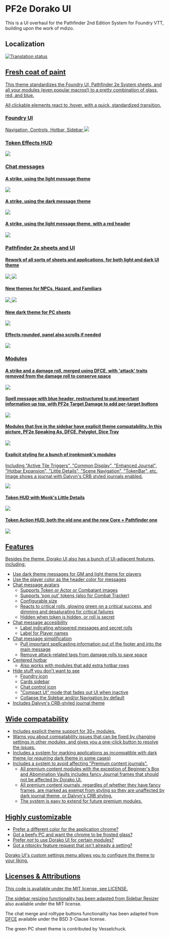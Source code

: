 # PF2e Dorako UI

This is a UI overhaul for the Pathfinder 2nd Edition System for Foundry VTT, building upon the work of mdizo.

## Localization

<a href="https://weblate.foundryvtt-hub.com/engage/pf2e-dorako-ui/">
<img src="https://weblate.foundryvtt-hub.com/widgets/pf2e-dorako-ui/-/multi-auto.svg" alt="Translation status" />

## Fresh coat of paint

This theme standardizes the Foundry UI, Pathfinder 2e System sheets, and all your modules (even popular macros!) to a pretty combination of glass, red, and blue.

All clickable elements react to :hover, with a quick, standardized transition.

### Foundry UI

Navigation, Controls, Hotbar, Sidebar
<img src="./promo/web/red-blue-glass.jpg">

### Token Effects HUD

<img src="./promo/web/token-effects-hud.jpg">

### Chat messages

#### A strike, using the light message theme

<img src="./promo/web/strike-light-theme.jpg">

#### A strike, using the dark message theme

<img src="./promo/web/strike-dark-theme.jpg">

#### A strike, using the light message theme, with a red header

<img src="./promo/web/strike-light-theme-red-header.jpg">

### Pathfinder 2e sheets and UI

#### Rework of all sorts of sheets and applications, for both light and dark UI theme

<img src="./promo/web/item-light-theme.jpg">
<img src="./promo/web/item-dark-theme.jpg">

#### New themes for NPCs, Hazard, and Familiars

<img src="./promo/web/npc-hazard-light-theme.jpg">
<img src="./promo/web/npc-hazard-dark-theme.jpg">

#### New dark theme for PC sheets

<img src="./promo/web/pc-dark-theme.jpg">

#### Effects rounded, panel also scrolls if needed

<img src="./promo/web/effect-panel.jpg">

### Modules

#### A strike and a damage roll, merged using DFCE, with 'attack' traits removed from the damage roll to conserve space

<img src="./promo/web/strike-dfce-merge-strip-tags.jpg">

#### Spell message with blue header, restructured to put important information up top, with PF2e Target Damage to add per-target buttons

<img src="./promo/web/spell-message-restructure.jpg">

#### Modules that live in the sidebar have explicit theme compatability. In this picture, PF2e Speaking As, DFCE, Polyglot, Dice Tray

<img src="./promo/web/sidebar-modules.jpg">

#### Explicit styling for a bunch of ironkmonk's modules

Including "Active Tile Triggers", "Common Display", "Enhanced Journal", "Hotbar Expansion", "Little Details", "Scene Navigation", "TokenBar", etc.
Image shows a journal with Dalvyn's CRB styled journals enabled.

<img src="./promo/web/monks.jpg">

#### Token HUD with Monk's Little Details

<img src="./promo/web/token-hud-monk.jpg">

#### Token Action HUD, both the old one and the new Core + Pathfinder one

<img src="./promo/web/token-action-hud.jpg">

## Features

Besides the theme, Dorako UI also has a bunch of UI-adjacent features, including:

- Use dark theme messages for GM and light theme for players
- Use the player color as the header color for messages
- Chat message avatars
  - Supports Token or Actor or Combatant images
  - Supports 'pop out' tokens (also for Combat Tracker)
  - Configurable size
  - Reacts to critical rolls, glowing green on a critical success, and dimming and desaturating for critical failures
  - Hidden when token is hidden, or roll is secret
- Chat message accesibility
  - Label indicating whispered messages and secret rolls
  - Label for Player names
- Chat message simplification
  - Pull important spellcasting information out of the footer and into the main message
  - Remove attack-related tags from damage rolls to save space
- Centered hotbar
  - Also works with modules that add extra hotbar rows
- Hide stuff you don't want to see
  - Foundry icon
  - Cards sidebar
  - Chat control icon
  - "Compact UI" mode that fades out UI when inactive
  - Collapse the Sidebar and/or Navigation by default
- Includes Dalvyn's CRB-styled journal theme

## Wide compatability

- Includes explicit theme support for 30+ modules.
- Warns you about compatability issues that can be fixed by changing settings in other modules, and gives you a one-click button to resolve the issues.
- Includes a system for marking applications as incompatible with dark theme (or _requiring_ dark theme in some cases)
- Includes a system to avoid affecting "Premium content journals".
  - All premium content modules with the exception of Beginner's Box and Abomination Vaults includes fancy Journal frames that should not be affected by Dorako UI.
  - All premium content journals, regardles of whether they have fancy frames, are marked as exempt from styling so they are unaffected by dark journal theme, or Dalvyn's CRB styling.
  - The system is easy to extend for future premium modules.

## Highly customizable

- Prefer a different color for the application chrome?
- Got a beefy PC and want the chrome to be frosted glass?
- Prefer _not_ to use Dorako UI for certain modules?
- Got a nitpicky feature request that isn't already a setting?

Dorako UI's custom settings menu allows you to configure the theme to your liking.

## Licenses & Attributions

This code is available under the MIT license, see LICENSE.

The sidebar resizing functionality has been adapted from [Sidebar Resizer](https://github.com/saif-ellafi/foundryvtt-sidebar-resizer) also available under the MIT license.

The chat merge and rolltype buttons functionality has been adapted from [DFCE](https://github.com/flamewave000/dragonflagon-fvtt/tree/master/df-chat-enhance) available under the BSD 3-Clause license.

The green PC sheet theme is contributed by Vesselchuck.
